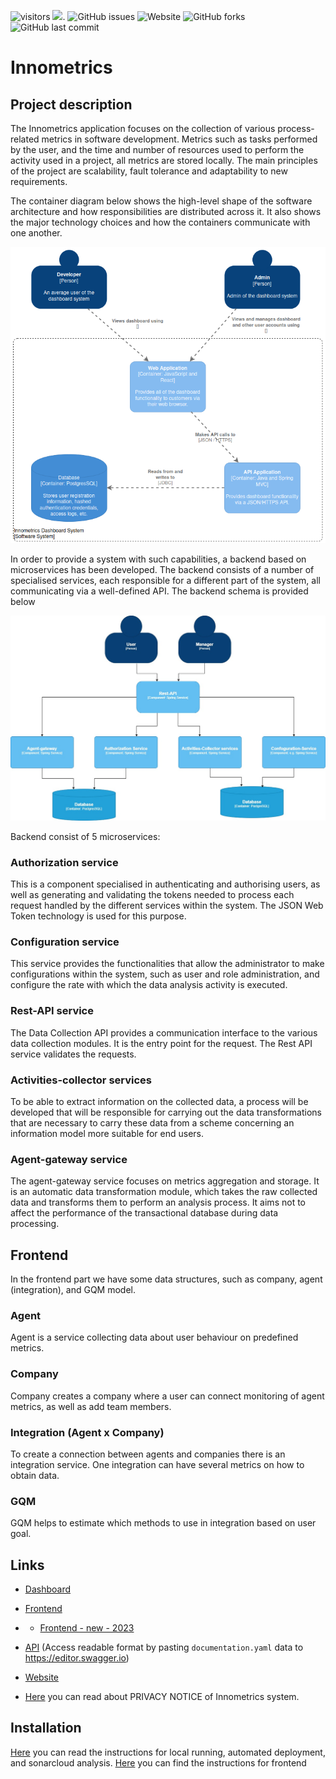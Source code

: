 ![visitors](https://visitor-badge.glitch.me/badge?page_id=page.id) 
[![](https://tokei.rs/b1/github/XAMPPRocky/tokei)](https://github.com/InnopolisUniversity/innometrics-dashboard/edit/master).
![GitHub issues](https://img.shields.io/github/issues/shaxri/NlpWithNeuralNetwork)
![Website](https://img.shields.io/website?up_color=red&up_message=Online&url=https%3A%2F%2Finnometrics.ru%2F%23innometrics-subscribe)
![GitHub forks](https://img.shields.io/github/forks/shaxri/NlpWithNeuralNetwork?style=social)
<img alt="GitHub last commit" src="https://img.shields.io/github/last-commit/xavzelada/https://github.com/InnopolisUniversity/innometrics-java-backend">
# Innometrics 

## Project description

The Innometrics application focuses on the collection of various process-related metrics in software development. 
Metrics such as tasks performed by the user, and the time and number of resources used to perform the activity used in a 
project, all metrics are stored locally. The main principles of the project are scalability, fault tolerance and 
adaptability to new requirements. 

The container diagram below shows the high-level shape of the software architecture and how responsibilities are distributed across it. 
It also shows the major technology choices and how the containers communicate with one another.

![container_diagram.png](https://github.com/aldeeyar/innometrics-info/blob/main/images/container_diagram.png)

In order to provide a system with such capabilities, a backend based on microservices 
has been developed. The backend consists of a number of specialised services, each responsible for a different part of 
the system, all communicating via a well-defined API. The backend schema is provided below 

![c4.jpg](images%2Fc4.jpg)

Backend consist of 5 microservices: 

### Authorization service

This is a component specialised in authenticating and authorising users, as well as generating and validating the 
tokens needed to process each request handled by the different services within the system. 
The JSON Web Token technology is used for this purpose.

### Configuration service

This service provides the functionalities that allow the administrator to make configurations within the system, such as 
user and role administration, and configure the rate with which the data analysis activity is executed.

### Rest-API service

The Data Collection API provides a communication interface to the various data collection modules. 
It is the entry point for the request. The Rest API service validates the requests.

### Activities-collector services

To be able to extract information on the collected data, a process will be developed that will be responsible 
for carrying out the data transformations that are necessary to carry these data from a scheme concerning an 
information model more suitable for end users.

### Agent-gateway service

The agent-gateway service focuses on metrics aggregation and storage. It is an automatic data transformation module, 
which takes the raw collected data and transforms them to perform an analysis process. It aims not to affect the 
performance of the transactional database during data processing.

## Frontend
In the frontend part we have some data structures, such as company, agent (integration), and GQM model.

### Agent
Agent is a service collecting data about user behaviour on predefined metrics. 

### Company
Company creates a company where a user can connect monitoring of agent metrics, as well as add team members. 

### Integration (Agent x Company)
To create a connection between agents and companies there is an integration service. One integration can have several metrics on how to obtain data. 

### GQM 
GQM helps to estimate which methods to use in integration based on user goal.

 ## Links

* [Dashboard](https://innometrics-12856.firebaseapp.com/#/login)

* [Frontend](https://github.com/InnopolisUniversity/innometrics-dashboard)
* * [Frontend - new - 2023](https://github.com/ease-ln/diplome/blob/main/README.md)

* [API](https://github.com/InnopolisUniversity/innometrics-backend/blob/master/documentation.yaml)
  (Access readable format by pasting `documentation.yaml` data to https://editor.swagger.io)
*  [Website](https://innometrics.ru/) 
* [Here](https://drive.google.com/file/d/1ghOf4uXLN9Nl4MYenroQuLhQ3GPfZMZW/view?usp=sharing) you can read about PRIVACY NOTICE of Innometrics system.


## Installation
[Here](https://github.com/aldeeyar/innometrics-info/blob/main/instructions.md) you can read the instructions for local running, automated deployment, and sonarcloud analysis.
[Here](https://github.com/ease-ln/diplome/blob/main/README.md) you can find the instructions for frontend
